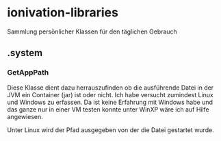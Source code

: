 # ionivation-libraries
Sammlung persönlicher Klassen für den täglichen Gebrauch

## .system
### GetAppPath
Diese Klasse dient dazu herrauszufinden ob die ausführende Datei in der JVM ein Container (jar) ist oder nicht. Ich habe versucht zumindest Linux und Windows zu erfassen. Da ist keine Erfahrung mit Windows habe und das ganze nur in einer VM testen konnte unter WinXP wäre ich auf Hilfe angewiesen.

Unter Linux wird der Pfad ausgegeben von der die Datei gestartet wurde.
